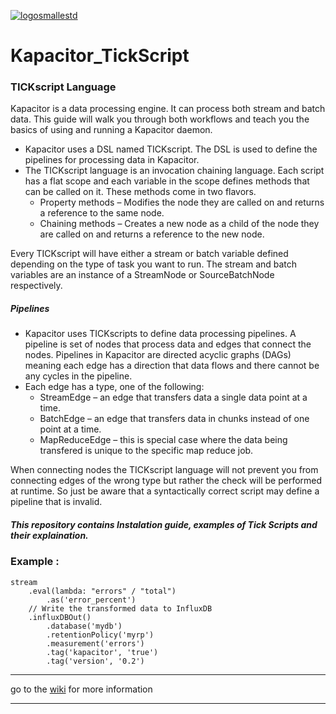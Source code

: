 [![logosmallestd](https://user-images.githubusercontent.com/28115284/28752842-881291c0-7546-11e7-9277-bd89186ca933.png)](https://github.com/ersanyamarya)

# Kapacitor_TickScript

### TICKscript Language
Kapacitor is a data processing engine. It can process both stream and batch data. This guide will walk you through both workflows and teach you the basics of using and running a Kapacitor daemon.

* Kapacitor uses a DSL named TICKscript. The DSL is used to define the pipelines for processing data in Kapacitor.
* The TICKscript language is an invocation chaining language. Each script has a flat scope and each variable in the scope defines methods that can be called on it. These methods come in two flavors.
	* Property methods – Modifies the node they are called on and returns a reference to the same node.
	* Chaining methods – Creates a new node as a child of the node they are called on and returns a reference to the new node.

Every TICKscript will have either a stream or batch variable defined depending on the type of task you want to run. The stream and batch variables are an instance of a StreamNode or SourceBatchNode respectively.		
		
##### Pipelines
* Kapacitor uses TICKscripts to define data processing pipelines. A pipeline is set of nodes that process data and edges that connect the nodes. Pipelines in Kapacitor are directed acyclic graphs (DAGs) meaning each edge has a direction that data flows and there cannot be any cycles in the pipeline.
* Each edge has a type, one of the following:
	* StreamEdge – an edge that transfers data a single data point at a time.
	* BatchEdge – an edge that transfers data in chunks instead of one point at a time.
	* MapReduceEdge – this is special case where the data being transfered is unique to the specific map reduce job.

When connecting nodes the TICKscript language will not prevent you from connecting edges of the wrong type but rather the check will be performed at runtime. So just be aware that a syntactically correct script may define a pipeline that is invalid.
	
##### This repository contains Instalation guide, examples of Tick Scripts and their explaination. 

### Example : 
```
stream
    .eval(lambda: "errors" / "total")
        .as('error_percent')
    // Write the transformed data to InfluxDB
    .influxDBOut()
        .database('mydb')
        .retentionPolicy('myrp')
        .measurement('errors')
        .tag('kapacitor', 'true')
        .tag('version', '0.2')
```
***
go to the [wiki](https://github.com/ersanyamarya/Kapacitor_TickScript/wiki) for more information
***

